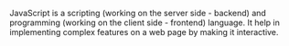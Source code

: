 JavaScript is a scripting (working on the server side - backend) and programming (working on the client side - frontend) language. It help in implementing complex features on a web page by making it interactive.
